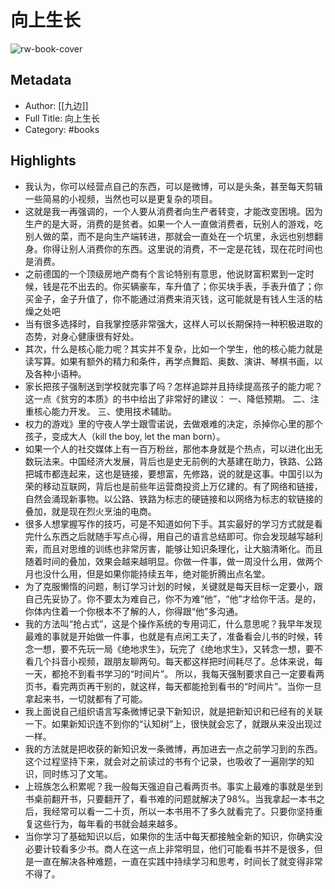 # 向上生长

![rw-book-cover](https://wfqqreader-1252317822.image.myqcloud.com/cover/523/31265523/s_31265523.jpg)

## Metadata
- Author: [[九边]]
- Full Title: 向上生长
- Category: #books

## Highlights
- 我认为，你可以经营点自己的东西，可以是微博，可以是头条，甚至每天剪辑一些简易的小视频，当然也可以是更复杂的项目。
- 这就是我一再强调的，一个人要从消费者向生产者转变，才能改变困境。因为生产的是大哥，消费的是贫者。如果一个人一直做消费者，玩别人的游戏，吃别人做的菜，而不是向生产端转进，那就会一直处在一个坑里，永远也别想翻身。你得让别人消费你的东西。这里说的消费，不一定是花钱，现在花时间也是消费。
- 之前德国的一个顶级房地产商有个言论特别有意思，他说财富积累到一定时候，钱是花不出去的。你买辆豪车，车升值了；你买块手表，手表升值了；你买金子，金子升值了，你不能通过消费来消灭钱，这可能就是有钱人生活的枯燥之处吧
- 当有很多选择时，自我掌控感非常强大，这样人可以长期保持一种积极进取的态势，对身心健康很有好处。
- 其次，什么是核心能力呢？其实并不复杂，比如一个学生，他的核心能力就是读写算。如果有额外的精力和条件，再学点舞蹈、奥数、演讲、琴棋书画，以及各种小语种。
- 家长把孩子强制送到学校就完事了吗？怎样追踪并且持续提高孩子的能力呢？
  这一点《贫穷的本质》的书中给出了非常好的建议：
  一、降低预期。
  二、注重核心能力开发。
  三、使用技术辅助。
- 权力的游戏》里的守夜人学士跟雪诺说，去做艰难的决定，杀掉你心里的那个孩子，变成大人（kill the boy, let the man born）。
- 如果一个人的社交媒体上有一百万粉丝，那他本身就是个热点，可以进化出无数玩法来。中国经济大发展，背后也是史无前例的大基建在助力，铁路、公路把城市都连起来，这也是链接，要想富，先修路，说的就是这事。中国引以为荣的移动互联网，背后也是前些年运营商投资上万亿建的。有了网络和链接，自然会涌现新事物。以公路、铁路为标志的硬链接和以网络为标志的软链接的叠加，就是现在烈火烹油的电商。
- 很多人想掌握写作的技巧，可是不知道如何下手。其实最好的学习方式就是看完什么东西之后就随手写点心得，用自己的语言总结即可。你会发现越写越利索，而且对思维的训练也非常厉害，能够让知识条理化，让大脑清晰化。而且随着时间的叠加，效果会越来越明显。你做一件事，做一周没什么用，做两个月也没什么用，但是如果你能持续五年，绝对能折腾出点名堂。
- 为了克服懒惰的问题，制订学习计划的时候，关键就是每天目标一定要小，跟自己先妥协了。你不要太为难自己，你不为难“他”，“他”才给你干活。是的，你体内住着一个你根本不了解的人，你得跟“他”多沟通。
- 我的方法叫“抢占式”，这是个操作系统的专用词汇，什么意思呢？我早年发现最难的事就是开始做一件事，也就是有点闲工夫了，准备看会儿书的时候，转念一想，要不先玩一局《绝地求生》，玩完了《绝地求生》，又转念一想，要不看几个抖音小视频，跟朋友聊两句。每天都这样把时间耗尽了。总体来说，每一天，都抢不到看书学习的“时间片”。
  所以，我每天强制要求自己一定要看两页书，看完两页再干别的，就这样，每天都能抢到看书的“时间片”。当你一旦拿起来书，一切就都有了可能。
- 我上面说自己组织语言写条微博记录下新知识，就是把新知识和已经有的关联一下。如果新知识连不到你的“认知树”上，很快就会忘了，就跟从来没出现过一样。
- 我的方法就是把收获的新知识发一条微博，再加进去一点之前学习到的东西。这个过程坚持下来，就会对之前读过的书有个记录，也吸收了一遍刚学的知识，同时练习了文笔。
- 上班族怎么积累呢？我一般每天强迫自己看两页书。事实上最难的事就是坐到书桌前翻开书，只要翻开了，看书难的问题就解决了98%。当我拿起一本书之后，我经常可以看一二十页，所以一本书用不了多久就看完了。只要你坚持重复这些行为，每年看的书就会越来越多。
- 当你学习了基础知识以后，如果你的生活中每天都接触全新的知识，你确实没必要计较看多少书。商人在这一点上非常明显，他们可能看书并不是很多，但是一直在解决各种难题，一直在实践中持续学习和思考，时间长了就变得非常不得了。
